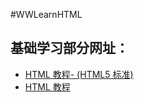 #WWLearnHTML
## 基础学习部分网址：
* [HTML 教程- (HTML5 标准)](http://www.runoob.com/html/html-tutorial.html)
* [HTML 教程](http://www.w3school.com.cn/html/index.asp)
